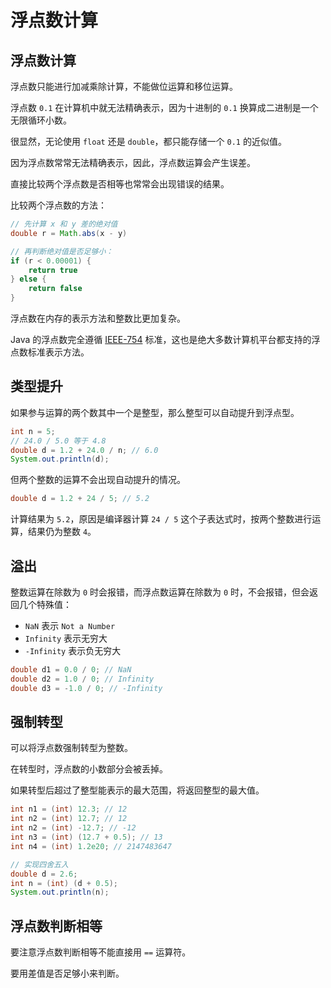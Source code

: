 # 浮点数计算

## 浮点数计算

浮点数只能进行加减乘除计算，不能做位运算和移位运算。

浮点数 `0.1` 在计算机中就无法精确表示，因为十进制的 `0.1` 换算成二进制是一个无限循环小数。

很显然，无论使用 `float` 还是 `double`，都只能存储一个 `0.1` 的近似值。

因为浮点数常常无法精确表示，因此，浮点数运算会产生误差。

直接比较两个浮点数是否相等也常常会出现错误的结果。

比较两个浮点数的方法：

```java
// 先计算 x 和 y 差的绝对值
double r = Math.abs(x - y)

// 再判断绝对值是否足够小：
if (r < 0.00001) { 
	return true
} else {
	return false
}
```

浮点数在内存的表示方法和整数比更加复杂。

Java 的浮点数完全遵循 [IEEE-754](https://web.archive.org/web/20070505021348/http://babbage.cs.qc.edu/courses/cs341/IEEE-754references.html) 标准，这也是绝大多数计算机平台都支持的浮点数标准表示方法。

## 类型提升

如果参与运算的两个数其中一个是整型，那么整型可以自动提升到浮点型。

```java
int n = 5;
// 24.0 / 5.0 等于 4.8
double d = 1.2 + 24.0 / n; // 6.0
System.out.println(d);
```

但两个整数的运算不会出现自动提升的情况。

```java
double d = 1.2 + 24 / 5; // 5.2
```

计算结果为 `5.2`，原因是编译器计算 `24 / 5` 这个子表达式时，按两个整数进行运算，结果仍为整数 `4`。

## 溢出

整数运算在除数为 `0` 时会报错，而浮点数运算在除数为 `0` 时，不会报错，但会返回几个特殊值：

- `NaN` 表示 `Not a Number`
- `Infinity` 表示无穷大
- `-Infinity` 表示负无穷大

```java
double d1 = 0.0 / 0; // NaN
double d2 = 1.0 / 0; // Infinity
double d3 = -1.0 / 0; // -Infinity
```

## 强制转型

可以将浮点数强制转型为整数。

在转型时，浮点数的小数部分会被丢掉。

如果转型后超过了整型能表示的最大范围，将返回整型的最大值。

```java
int n1 = (int) 12.3; // 12
int n2 = (int) 12.7; // 12
int n2 = (int) -12.7; // -12
int n3 = (int) (12.7 + 0.5); // 13
int n4 = (int) 1.2e20; // 2147483647
```

```java
// 实现四舍五入
double d = 2.6;
int n = (int) (d + 0.5);
System.out.println(n);
```

## 浮点数判断相等

要注意浮点数判断相等不能直接用 `==` 运算符。

要用差值是否足够小来判断。
